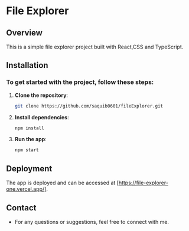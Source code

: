 # File Explorer

## Overview

This is a simple file explorer project built with React,CSS and TypeScript.

## Installation

### To get started with the project, follow these steps:

1. **Clone the repository**:
   ```bash
   git clone https://github.com/saquib0601/fileExplorer.git

2. **Install dependencies**:
    ```bash
    npm install

3. **Run the app**:
    ```bash
    npm start

## Deployment

The app is deployed and can be accessed at [https://file-explorer-one.vercel.app/].


## Contact
- For any questions or suggestions, feel free to connect with me.